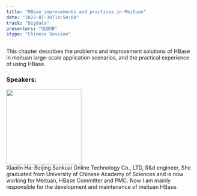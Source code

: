 ```yaml
---
title: "HBase improvements and practices in Meituan"
date: "2022-07-30T14:50:00"
track: "bigdata"
presenters: "哈晓琳"
stype: "Chinese Session"
---
```

This chapter describes the problems and improvement solutions of HBase in meituan large-scale application scenarios, and the practical experience of using HBase.
 ### Speakers: 
 <img src="images/speaker/1054.png" width="200" /><br>Xiaolin Ha: Beijing Sankuai Online Technology Co., LTD, R&d engineer, She graduated from University of Chinese Academy of Sciences and is now working for Meituan, HBase Committer and PMC. Now I am mainly responsible for the development and maintenance of meituan HBase.

 